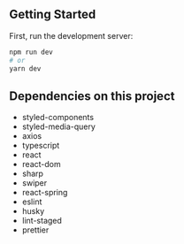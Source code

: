 ## Getting Started

First, run the development server:

```bash
npm run dev
# or
yarn dev
```
## Dependencies on this project

- styled-components
- styled-media-query
- axios
- typescript
- react
- react-dom
- sharp
- swiper
- react-spring
- eslint
- husky
- lint-staged
- prettier
